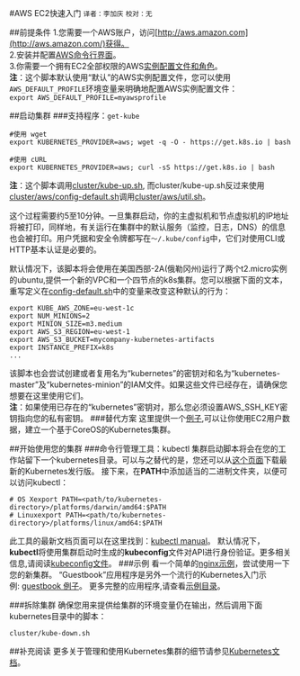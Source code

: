 #AWS EC2快速入门
`译者：李加庆` `校对：无`


##前提条件
1.您需要一个AWS账户，访问[http://aws.amazon.com](http://aws.amazon.com/)获得。   
2.安装并配置[AWS命令行界面](http://aws.amazon.com/cn/cli/)。  
3.你需要一个拥有EC2全部权限的AWS[实例配置文件和角色](http://docs.aws.amazon.com/IAM/latest/UserGuide/id_roles_use_switch-role-ec2_instance-profiles.html)。  
**注**：这个脚本默认使用“默认”的AWS实例配置文件，您可以使用`AWS_DEFAULT_PROFILE`环境变量来明确地配置AWS实例配置文件：  
`export AWS_DEFAULT_PROFILE=myawsprofile`

##启动集群
###支持程序：`get-kube`
```
#使用 wget
export KUBERNETES_PROVIDER=aws; wget -q -O - https://get.k8s.io | bash

#使用 cURL
export KUBERNETES_PROVIDER=aws; curl -sS https://get.k8s.io | bash

```
**注**：这个脚本调用[cluster/kube-up.sh](https://github.com/kubernetes/kubernetes/blob/5fe3733f950028c88e35f7a21dd0aabacf84e8b8/cluster/kube-up.sh),
而cluster/kube-up.sh反过来使用[cluster/aws/config-default.sh](https://github.com/kubernetes/kubernetes/blob/5fe3733f950028c88e35f7a21dd0aabacf84e8b8/cluster/aws/config-default.sh)调用[cluster/aws/util.sh](https://github.com/kubernetes/kubernetes/blob/5fe3733f950028c88e35f7a21dd0aabacf84e8b8/cluster/aws/util.sh)。

这个过程需要约5至10分钟。一旦集群启动，你的主虚拟机和节点虚拟机的IP地址将被打印，同样地，有关运行在集群中的默认服务（监控，日志，DNS）的信息也会被打印。用户凭据和安全令牌都写在`〜/.kube/config`中，它们对使用CLI或HTTP基本认证是必要的。

默认情况下，该脚本将会使用在美国西部-2A(俄勒冈州)运行了两个t2.micro实例的ubuntu,提供一个新的VPC和一个四节点的k8s集群。您可以根据下面的文本，重写定义在[config-default.sh](https://github.com/kubernetes/kubernetes/blob/01fbe64a342aaf150ae0b9eb43dc714982d21b72/cluster/aws/config-default.sh)中的变量来改变这种默认的行为：
```
export KUBE_AWS_ZONE=eu-west-1c   
export NUM_MINIONS=2  
export MINION_SIZE=m3.medium  
export AWS_S3_REGION=eu-west-1  
export AWS_S3_BUCKET=mycompany-kubernetes-artifacts  
export INSTANCE_PREFIX=k8s
...
```
该脚本也会尝试创建或者复用名为“kubernetes”的密钥对和名为“kubernetes-master”及“kubernetes-minion”的IAM文件。如果这些文件已经存在，请确保您想要在这里使用它们。  
**注**：如果使用已存在的“kubernetes”密钥对，那么您必须设置AWS_SSH_KEY密钥指向您的私有密钥。
###替代方案
这里提供一个[例子](http://kubernetes.io/v1.1/docs/getting-started-guides/coreos/coreos_multinode_cluster.html),可以让你使用EC2用户数据，建立一个基于CoreOS的Kubernetes集群。

##开始使用您的集群
###命令行管理工具：kubectl
集群启动脚本将会在您的工作站留下一个kubernetes目录。可以与之替代的是，您还可以从[这个页面](https://github.com/kubernetes/kubernetes/releases)下载最新的Kubernetes发行版。
接下来，在**PATH**中添加适当的二进制文件夹，以便可以访问kubectl：
```
# OS Xexport PATH=<path/to/kubernetes-directory>/platforms/darwin/amd64:$PATH  
# Linuxexport PATH=<path/to/kubernetes-directory>/platforms/linux/amd64:$PATH
```
此工具的最新文档页面可以在这里找到：[kubectl manual](http://kubernetes.io/v1.1/docs/user-guide/kubectl/kubectl.html)。
默认情况下，**kubectl**将使用集群启动时生成的**kubeconfig**文件对API进行身份验证。更多相关信息,请阅读[kubeconfig文件](http://kubernetes.io/v1.1/docs/user-guide/kubeconfig-file.html)。
###示例
看一个简单的[nginx示例](http://kubernetes.io/v1.1/docs/user-guide/simple-nginx.html)，尝试使用一下您的新集群。
“Guestbook”应用程序是另外一个流行的Kubernetes入门示例: [guestbook  例子](http://kubernetes.io/v1.1/examples/guestbook/)。
更多完整的应用程序,请查看[示例目录](http://kubernetes.io/v1.1/examples/)。

###拆除集群
确保您用来提供给集群的环境变量仍在输出，然后调用下面kubernetes目录中的脚本：
```
cluster/kube-down.sh
```
##补充阅读
更多关于管理和使用Kubernetes集群的细节请参见[Kubernetes文档](http://kubernetes.io/v1.1/docs/)。









